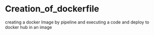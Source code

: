 # Creation_of_dockerfile
creating a docker Image by pipeline and executing a code and deploy to docker hub in an image
